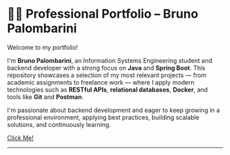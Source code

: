 # 👨‍💻 Professional Portfolio – Bruno Palombarini

Welcome to my portfolio!

I'm **Bruno Palombarini**, an Information Systems Engineering student and backend developer with a strong focus on **Java** and **Spring Boot**. This repository showcases a selection of my most relevant projects — from academic assignments to freelance work — where I apply modern technologies such as **RESTful APIs**, **relational databases**, **Docker**, and tools like **Git** and **Postman**.

I'm passionate about backend development and eager to keep growing in a professional environment, applying best practices, building scalable solutions, and continuously learning.

<a href="https://bpportfolio-smoky.vercel.app/"> Click Me! </a>

---
